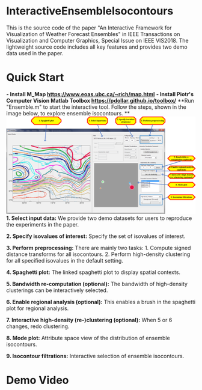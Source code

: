 # InteractiveEnsembleIsocontours
This is the source code of the paper "An Interactive Framework for Visualization of Weather Forecast Ensembles"  in IEEE Transactions on Visualization and Computer Graphics, Special Issue on IEEE VIS2018. The lightweight source code includes all key features and provides two demo data used in the paper. 

# Quick Start
**- Install M_Map https://www.eoas.ubc.ca/~rich/map.html**
**- Install Piotr's Computer Vision Matlab Toolbox https://pdollar.github.io/toolbox/**
**Run "Ensemble.m" to start the interactive tool. Follow the steps, shown in the image below, to explore ensemble isocontours.  **
![Alt text](Doc.png?raw=true "Interface Overview")
**1. Select input data:** We provide two demo datasets for users to reproduce the experiments in the paper. 

**2. Specify isovalues of interest:** Specify the set of isovalues of interest.

**3. Perform preprocessing:** There are mainly two tasks: 1. Compute signed distance transforms for all isocontours. 2. Perform high-density clustering for all specified isovalues in the default setting.

**4. Spaghetti plot:** The linked spaghetti plot to display spatial contexts. 

**5. Bandwidth re-computation (optional):** The bandwidth of high-density clusterings can be interactively selected. 

**6. Enable regional analysis (optional):** This enables a brush in the spaghetti plot for regional analysis. 

**7. Interactive high-density (re-)clustering (optional):** When 5 or 6 changes, redo clustering.

**8. Mode plot:** Attribute space view of the distribution of ensemble isocontours.

**9. Isocontour filtrations:** Interactive selection of ensemble isocontours. 

# Demo Video
